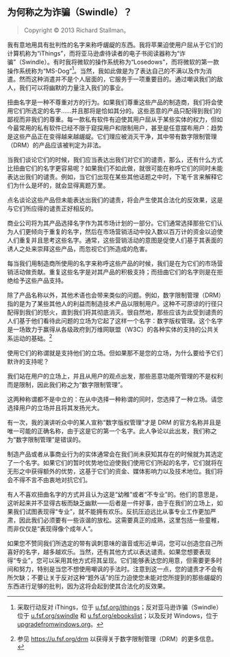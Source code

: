 ## 为何称之为诈骗（Swindle）？

> Copyright © 2013 Richard Stallman。

我有意地用具有批判性的名字来称呼龌龊的东西。我将苹果迫使用户屈从于它们的计算机称为“iThings”，而将亚马逊虐待读者的电子书阅读器称为“诈骗”（Swindle）。有时我将微软的操作系统称为“Losedows”，而将微软的第一款操作系统称为“MS-Dog”[^swindle-1]。当然，我如此做是为了表达自己的不满以及作为消遣。然而这种消遣并不是个人层面的，它服务于一项重要目的。通过嘲讽我们的敌人，我们可以将幽默的力量注入我们的事业。

扭曲名字是一种不尊重对方的行为。如果我们尊重这些产品的制造商，我们将会使用它们所选定的名字……并且那将是恰如其分的。这些恶意的产品只配得到我们的鄙视而非我们的尊重。每一款私有软件有迫使其用户屈从于某些实体的权力，但如今最常用的私有软件已经不限于窥探用户和限制用户，甚至是任意摆布用户：趋势是这些产品正在变得越来越龌龊。它们理应被消灭干净，其中带有数字限制管理（DRM）的产品应该被判定为非法。

当我们谈论它们的时候，我们应当表达出我们对它们的谴责，那么，还有什么方式比扭曲它们的名字更容易呢？如果我们不如此做，就很可能在称呼它们的同时未能表达出我们的谴责。例如，当它们出现在某些其他话题之中时，下笔千言来解释它们为什么是坏的，就会显得离题万里。

点名谈论这些产品但未能表达出我们的谴责，将会产生使其合法化的反效果，这是与它们所应得的谴责正好相反的。

商业公司将为其产品选择名字作为其市场计划的一部分。它们通常选择那些它们认为人们更倾向于重复的名字，然后在市场营销活动中投入数以百万计的资金以迫使人们重复并且思考这些名字。通常，这些营销活动的意图是促使人们基于其表面的诱人之处来崇拜这些产品，而忽视它们所造成的危害。

每当我们用制造商所使用的名字来称呼这些产品的时候，我们是在为它们的市场营销活动做贡献。重复这些名字是对其产品的积极支持；而扭曲它们的名字则是在拒绝给予这些产品支持。

除了产品名称以外，其他术语也会带来类似的问题。例如，数字限制管理（DRM）指的是为了某些其他人的利益而制造技术产品以限制用户。这种不可原谅的行径只配得到我们的怒火，直到我们将其彻底消灭。很自然地，那些应该为此受到谴责的人们基于他们看待此问题的立场为它起了这样一个名字：数字版权管理。这个名字是一场致力于赢得从各级政府到万维网联盟（W3C）的各种实体的支持的公共关系运动的基础。[^swindle-2]

使用它们的称谓就是支持他们的立场。但如果那不是您的立场，为什么要给予它们默许的支持呢？

我们站在用户的立场上，并且从用户的观点出发，那些恶意功能所管理的不是权利而是限制，因此我们称之为“数字限制管理”。

这两种称谓都不是中立的：在从中选择一种称谓的同时，您选择了一种立场。请您选择用户的立场并且将其发扬光大。

有一次，我的演讲听众中的某人宣称“数字版权管理”才是 DRM 的官方名称并且是唯一可能的正确名称，由于这是它的第一个名字。此人争论以此出发，我们称之为“数字限制管理”是错误的。

制造产品或者从事商业行为的实体通常会在我们尚未获知其存在的时候就为其选定了一个名字。如果它们的暂时优势地位迫使我们使用它们所起的名字，它们就将在无形之中获得额外的优势，这基于它们的资金、媒体影响力以及技术地位。我们将会不得不言不由衷地对抗它们。

有人不喜欢扭曲名字的方式并且认为这是“幼稚”或者“不专业”的。他们的意思是，这听起来并不显得古板而缺乏幽默——后者是一件好事，由于在我们的立场上，如果我们试图表现得“专业”，就不能拥有欢乐。反抗压迫远比从事专业工作更加严肃，因此我们必须要有一些诙谐的放松。这需要真正的成熟，这里包括一些童稚，而非仅仅是“表现得像个成年人”。

如果您不赞同我们所选定的带有讽刺意味的谐音或形近单词，您可以创造您自己所喜好的名字，越多越欢乐。当然，还有其他方式以表达谴责。如果您想要表现得“专业”，您可以采用其他方式将其呈现。它们能够表达您的用意，但需要更多时间和努力，特别是当您不想使用嘲讽的手法时。注意到这一点，您的谴责才不会有所欠缺；不要让关于反对这种“题外话”的压力迫使您未能对您所提到的那些龌龊的东西进行足够的批判，因为这将会起到使其合法化的反效果。

[^swindle-1]: 采取行动反对 iThings，位于 [u.fsf.org/ithings](u.fsf.org/ithings)；反对亚马逊诈骗（Swindle）位于 [u.fsf.org/swindle](u.fsf.org/swindle) 和 [u.fsf.org/ebookslist](u.fsf.org/ebookslist)；以及反对 Windows，位于 [upgradefromwindows.org](upgradefromwindows.org)。

[^swindle-2]: 参见 <https://u.fsf.org/drm> 以获得关于数字限制管理（DRM）的更多信息。
